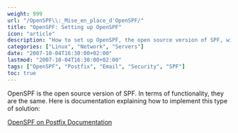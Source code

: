 ```yaml
---
weight: 999
url: "/OpenSPF\\:_Mise_en_place_d'OpenSPF/"
title: "OpenSPF: Setting up OpenSPF"
icon: "article"
description: "How to set up OpenSPF, the open source version of SPF, with documentation for implementing it with Postfix."
categories: ["Linux", "Network", "Servers"]
date: "2007-10-04T16:30:00+02:00"
lastmod: "2007-10-04T16:30:00+02:00"
tags: ["OpenSPF", "Postfix", "Email", "Security", "SPF"]
toc: true
---
```


OpenSPF is the open source version of SPF. In terms of functionality, they are the same. Here is documentation explaining how to implement this type of solution:

[OpenSPF on Postfix Documentation](/pdf/openspf_postfix.pdf)